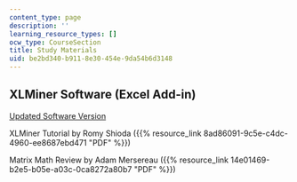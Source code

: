 ```yaml
---
content_type: page
description: ''
learning_resource_types: []
ocw_type: CourseSection
title: Study Materials
uid: be2bd340-b911-8e30-454e-9da54b6d3148
---
```


XLMiner Software (Excel Add-in)
-------------------------------

[Updated Software Version](http://www.solver.com/xlminer-data-mining)

XLMiner Tutorial by Romy Shioda ({{% resource_link 8ad86091-9c5e-c4dc-4960-ee8687ebd471 "PDF" %}})

Matrix Math Review by Adam Mersereau ({{% resource_link 14e01469-b2e5-b05e-a03c-0ca8272a80b7 "PDF" %}})